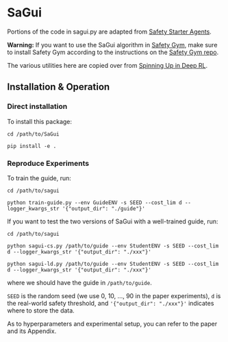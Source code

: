 # SaGui

Portions of the code in sagui.py are adapted from [Safety Starter Agents](https://github.com/openai/safety-starter-agents).

**Warning:** If you want to use the SaGui algorithm in [Safety Gym](https://github.com/openai/safety-gym), make sure to install Safety Gym according to the instructions on the [Safety Gym repo](https://github.com/openai/safety-gym).

The various utilities here are copied over from [Spinning Up in Deep RL](https://github.com/openai/spinningup/tree/master/spinup/utils). 

## Installation & Operation

### Direct installation

To install this package:

```
cd /path/to/SaGui

pip install -e .
```

### Reproduce Experiments
To train the guide, run:
```
cd /path/to/sagui

python train-guide.py --env GuideENV -s SEED --cost_lim d --logger_kwargs_str '{"output_dir": "./guide"}'
```

If you want to test the two versions of SaGui with a well-trained guide, run:
```
cd /path/to/sagui

python sagui-cs.py /path/to/guide --env StudentENV -s SEED --cost_lim d --logger_kwargs_str '{"output_dir": "./xxx"}'

python sagui-ld.py /path/to/guide --env StudentENV -s SEED --cost_lim d --logger_kwargs_str '{"output_dir": "./xxx"}'
```

where we should have the guide in `/path/to/guide`.

`SEED` is the random seed (we use 0, 10, ..., 90 in the paper experiments), `d` is the real-world safety threshold, and `'{"output_dir": "./xxx"}'` indicates where to store the data. 

As to hyperparameters and experimental setup, you can refer to the paper and its Appendix.
